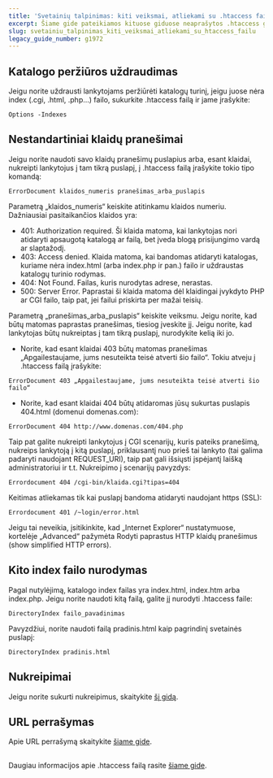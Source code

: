 ```yaml
---
title: 'Svetainių talpinimas: kiti veiksmai, atliekami su .htaccess failu'
excerpt: Šiame gide pateikiamos kituose giduose neaprašytos .htaccess galimybės.
slug: svetainiu_talpinimas_kiti_veiksmai_atliekami_su_htaccess_failu
legacy_guide_number: g1972
---
```



## Katalogo peržiūros uždraudimas
Jeigu norite uždrausti lankytojams peržiūrėti katalogų turinį, jeigu juose nėra index (.cgi, .html, .php...) failo, sukurkite .htaccess failą ir jame įrašykite:


```
Options -Indexes
```




## Nestandartiniai klaidų pranešimai
Jeigu norite naudoti savo klaidų pranešimų puslapius arba, esant klaidai, nukreipti lankytojus į tam tikrą puslapį, į .htaccess failą įrašykite tokio tipo komandą:


```
ErrorDocument klaidos_numeris pranešimas_arba_puslapis
```


Parametrą „klaidos_numeris“ keiskite atitinkamu klaidos numeriu. Dažniausiai pasitaikančios klaidos yra:


- 401: Authorization required. Ši klaida matoma, kai lankytojas nori atidaryti apsaugotą katalogą ar failą, bet įveda blogą prisijungimo vardą ar slaptažodį.
- 403: Access denied. Klaida matoma, kai bandomas atidaryti katalogas, kuriame nėra index.html (arba index.php ir pan.) failo ir uždraustas katalogų turinio rodymas.
- 404: Not Found. Failas, kuris nurodytas adrese, nerastas. 
- 500: Server Error. Paprastai ši klaida matoma dėl klaidingai įvykdyto PHP ar CGI failo, taip pat, jei failui priskirta per mažai teisių.


Parametrą „pranešimas_arba_puslapis“ keiskite veiksmu. Jeigu norite, kad būtų matomas paprastas pranešimas, tiesiog įveskite jį. Jeigu norite, kad lankytojas būtų nukreiptas į tam tikrą puslapį, nurodykite kelią iki jo.


- Norite, kad esant klaidai 403 būtų matomas pranešimas „Apgailestaujame, jums nesuteikta teisė atverti šio failo“. Tokiu atveju į .htaccess failą įrašykite:


```
ErrorDocument 403 „Apgailestaujame, jums nesuteikta teisė atverti šio failo“
```


- Norite, kad esant klaidai 404 būtų atidaromas jūsų sukurtas puslapis 404.html (domenui domenas.com):


```
ErrorDocument 404 http://www.domenas.com/404.php
```



Taip pat galite nukreipti lankytojus į CGI scenarijų, kuris pateiks pranešimą, nukreips lankytoją į kitą puslapį, priklausantį nuo prieš tai lankyto (tai galima padaryti naudojant REQUEST_URI), taip pat gali išsiųsti įspėjantį laišką administratoriui ir t.t. Nukreipimo į scenarijų pavyzdys:


```
Errordocument 404 /cgi-bin/klaida.cgi?tipas=404
```


Keitimas atliekamas tik kai puslapį bandoma atidaryti naudojant https (SSL):


```
Errordocument 401 /~login/error.html
```


Jeigu tai neveikia, įsitikinkite, kad „Internet Explorer“ nustatymuose, kortelėje „Advanced“ pažymėta Rodyti paprastus HTTP klaidų pranešimus (show simplified HTTP errors).


## Kito index failo nurodymas
Pagal nutylėjimą, katalogo index failas yra index.html, index.htm arba index.php. Jeigu norite naudoti kitą failą, galite jį nurodyti .htaccess faile:


```
DirectoryIndex failo_pavadinimas
```


Pavyzdžiui, norite naudoti failą pradinis.html kaip pagrindinį svetainės puslapį:


```
DirectoryIndex pradinis.html
```




## Nukreipimai
Jeigu norite sukurti nukreipimus, skaitykite [šį gidą](https://www.ovh.lt/g1339.redirection-nom-de-domaine#nukreipimas_per_htaccess).


## URL perrašymas
Apie URL perrašymą skaitykite [šiame gide](https://www.ovh.lt/g1971.url_perrasymas_su_mod_rewrite).


## 
Daugiau informacijos apie .htaccess failą rasite [šiame gide](https://www.ovh.lt/g1967.viskas_apie_htaccess_faila).


